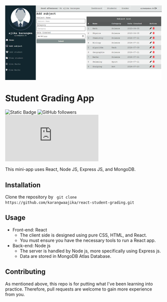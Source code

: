 ![challenge banner](client/public/images/dashboard-app.PNG)

# Student Grading App

![Static Badge](https://img.shields.io/badge/Framework_used-2-green?style=flat)
![GitHub followers](https://img.shields.io/github/followers/karangwaajika)
![GitHub file size in bytes](https://img.shields.io/github/size/karangwaajika/react-student-grading/client/index.html)

This mini-app uses React, Node JS, Express JS, and MongoDB.

## Installation

Clone the repository by ` git clone https://github.com/karangwaajika/react-student-grading.git`

## Usage

- Front-end: React
  - The client side is designed using pure CSS, HTML, and React.
  - You must ensure you have the necessary tools to run a React app.
- Back-end: Node js
  - The server is handled by Node js, more specifically using Express js.
  - Data are stored in MongoDB Atlas Database.

## Contributing

As mentioned above, this repo is for putting what I've been learning into practice.
Therefore, pull requests are welcome to gain more experience from you.
